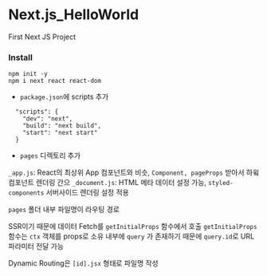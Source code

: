 # Next.js_HelloWorld

First Next JS Project

### Install

```
npm init -y
npm i next react react-dom
```

- `package.json`에 scripts 추가

```
  "scripts": {
    "dev": "next",
    "build": "next build",
    "start": "next start"
  }
```

- `pages` 디렉토리 추가

`_app.js`: React의 최상위 App 컴포넌트와 비슷, `Component, pageProps` 받아서 하윜 컴포넌트 렌더링 간으
`_document.js`: HTML 메타 데이터 설정 가능, `styled-components` 서버사이드 렌더링 설정 적용

`pages` 폴더 내부 파일명이 라우팅 경로

SSR이기 때문에 데이터 Fetch를 `getInitialProps` 함수에서 호출
`getInitialProps` 함수는 `ctx` 객체를 props로 소유
내부에 `query` 가 존재하기 때문에 `query.id`로 URL 파라미터 전달 가능

Dynamic Routing은 `[id].jsx` 형태로 파일명 작성
